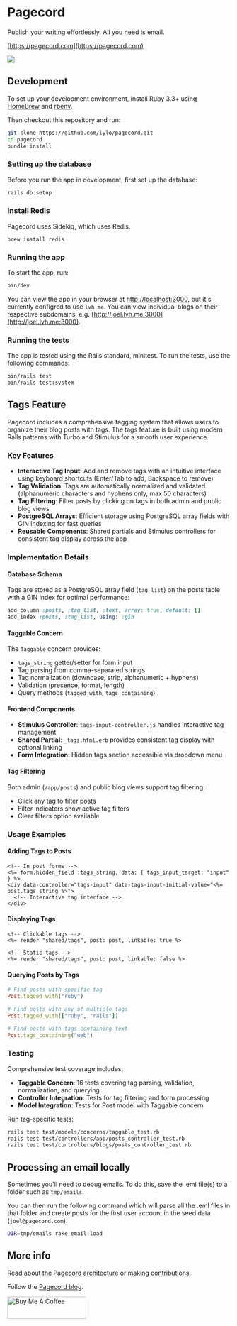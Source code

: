 # Pagecord

Publish your writing effortlessly. All you need is email.

[https://pagecord.com](https://pagecord.com)

![](https://github.com/lylo/pagecord/actions/workflows/ci.yml/badge.svg)

## Development

To set up your development environment, install Ruby 3.3+ using [HomeBrew](https://brew.sh/) and [rbenv](https://github.com/rbenv/rbenv).

Then checkout this repository and run:

```bash
git clone https://github.com/lylo/pagecord.git
cd pagecord
bundle install
```

### Setting up the database

Before you run the app in development, first set up the database:

```bash
rails db:setup
```

### Install Redis

Pagecord uses Sidekiq, which uses Redis.

```
brew install redis
```

### Running the app

To start the app, run:

```bash
bin/dev
```

You can view the app in your browser at [http://localhost:3000](http://localhost:3000), but it's currently configred to use `lvh.me`. You can view individual blogs on their respective subdomains, e.g. [http://joel.lvh.me:3000](http://joel.lvh.me:3000).

### Running the tests

The app is tested using the Rails standard, minitest. To run the tests, use the following commands:

```bash
bin/rails test
bin/rails test:system
```

## Tags Feature

Pagecord includes a comprehensive tagging system that allows users to organize their blog posts with tags. The tags feature is built using modern Rails patterns with Turbo and Stimulus for a smooth user experience.

### Key Features

- **Interactive Tag Input**: Add and remove tags with an intuitive interface using keyboard shortcuts (Enter/Tab to add, Backspace to remove)
- **Tag Validation**: Tags are automatically normalized and validated (alphanumeric characters and hyphens only, max 50 characters)
- **Tag Filtering**: Filter posts by clicking on tags in both admin and public blog views
- **PostgreSQL Arrays**: Efficient storage using PostgreSQL array fields with GIN indexing for fast queries
- **Reusable Components**: Shared partials and Stimulus controllers for consistent tag display across the app

### Implementation Details

#### Database Schema
Tags are stored as a PostgreSQL array field (`tag_list`) on the posts table with a GIN index for optimal performance:

```ruby
add_column :posts, :tag_list, :text, array: true, default: []
add_index :posts, :tag_list, using: :gin
```

#### Taggable Concern
The `Taggable` concern provides:
- `tags_string` getter/setter for form input
- Tag parsing from comma-separated strings
- Tag normalization (downcase, strip, alphanumeric + hyphens)
- Validation (presence, format, length)
- Query methods (`tagged_with`, `tags_containing`)

#### Frontend Components
- **Stimulus Controller**: `tags-input-controller.js` handles interactive tag management
- **Shared Partial**: `_tags.html.erb` provides consistent tag display with optional linking
- **Form Integration**: Hidden tags section accessible via dropdown menu

#### Tag Filtering
Both admin (`/app/posts`) and public blog views support tag filtering:
- Click any tag to filter posts
- Filter indicators show active tag filters
- Clear filters option available

### Usage Examples

#### Adding Tags to Posts
```erb
<!-- In post forms -->
<%= form.hidden_field :tags_string, data: { tags_input_target: "input" } %>
<div data-controller="tags-input" data-tags-input-initial-value="<%= post.tags_string %>">
  <!-- Interactive tag interface -->
</div>
```

#### Displaying Tags
```erb
<!-- Clickable tags -->
<%= render "shared/tags", post: post, linkable: true %>

<!-- Static tags -->
<%= render "shared/tags", post: post, linkable: false %>
```

#### Querying Posts by Tags
```ruby
# Find posts with specific tag
Post.tagged_with("ruby")

# Find posts with any of multiple tags
Post.tagged_with(["ruby", "rails"])

# Find posts with tags containing text
Post.tags_containing("web")
```

### Testing
Comprehensive test coverage includes:
- **Taggable Concern**: 16 tests covering tag parsing, validation, normalization, and querying
- **Controller Integration**: Tests for tag filtering and form processing
- **Model Integration**: Tests for Post model with Taggable concern

Run tag-specific tests:
```bash
rails test test/models/concerns/taggable_test.rb
rails test test/controllers/app/posts_controller_test.rb
rails test test/controllers/blogs/posts_controller_test.rb
```

## Processing an email locally

Sometimes you'll need to debug emails. To do this, save the .eml file(s) to a folder
such as `tmp/emails`.

You can then run the following command which will parse all the .eml files in that
folder and create posts for the first user account in the seed data (`joel@pagecord.com`).

```bash
DIR=tmp/emails rake email:load
```

## More info

Read about [the Pagecord architecture](architecture.md) or [making contributions](CONTRIBUTIONS.md).

Follow the [Pagecord blog](https://pagecord.com/blog).

<a href="https://www.buymeacoffee.com/heyolly" target="_blank"><img src="https://cdn.buymeacoffee.com/buttons/v2/default-red.png" alt="Buy Me A Coffee" style="height: 50px !important;width: 178px !important;" ></a>